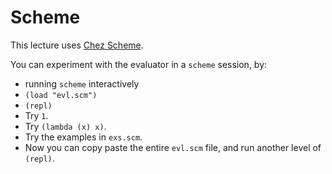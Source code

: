 # Scheme

This lecture uses [Chez Scheme](https://cisco.github.io/ChezScheme/).

You can experiment with the evaluator in a `scheme` session, by:
- running `scheme` interactively
- `(load "evl.scm")`
- `(repl)`
- Try `1`.
- Try `(lambda (x) x)`.
- Try the examples in `exs.scm`.
- Now you can copy paste the entire `evl.scm` file, and run another level of `(repl)`.
